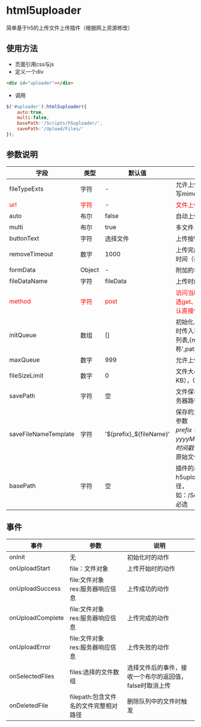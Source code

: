 # html5uploader
简单基于h5的上传文件上传插件（根据网上资源修改）
## 使用方法

* 页面引用css与js
* 定义一个div  
	
```html
<div id="uploader"></div>
```
		
* 调用

```javascript
$('#uploader').html5uploader({
	auto:true,
	multi:false,
	basePath:'/Scripts/h5uploader/',
	savePath:'/Upload/Files/'
});
```

## 参数说明

字段|类型|默认值|说明
----|----|----|----
fileTypeExts|字符|-|允许上传的文件类型，填写mime类型
<font color="red">url</font>|<font color="red">字符</font>|-|<font color="red">文件上传地址(已删除)</font>
auto|布尔|false|自动上传
multi|布尔|true|多文件
buttonText|字符|选择文件|上传按钮上的文字
removeTimeout|数字|1000|上传完成后进度条的消失时间（毫秒）
formData|Object|-|附加的参数
fileDataName|字符|fileData|上传时的文件参数名称
<font color="red">method</font>|<font color="red">字符</font>|<font color="red">post</font>|<font color="red">访问当时的请求方式，可选get、post (已删除，默认直接使用POST)</font>
initQueue|数组|[]|初始化显示的队列，编辑时传入已保存文件的路径列表,{name:'显示的名称',path:'服务器路径'}
maxQueue|数字|999|允许上传的最大数
fileSizeLimit|数字|0|文件大小限制（单位KB），0时表示不限制
savePath|字符|空|文件保存的相对路径(即服务器路径) 必选
saveFileNameTemplate|字符|'${prefix}_${fileName}'|保存的文件名模版，可用参数 <br/>${prefix}:前缀，格式为yyyyMMddHHmmssfff的时间戳<br/>${fileName}:原始文件名
basePath|字符|空|插件的基础路径，即h5uploader的文件夹路径，如：/Scripts/h5uploader/ 必选

## 事件

事件|参数|说明
----|--|----
onInit|无|初始化时的动作
onUploadStart|file：文件对象|上传开始时的动作
onUploadSuccess|file:文件对象 <br/> res:服务器响应信息|上传成功的动作
onUploadComplete|file:文件对象 <br/> res:服务器响应信息|上传完成的动作
onUploadError|file:文件对象 <br/> res:服务器响应信息|上传失败的动作
onSelectedFiles|files:选择的文件数组|选择文件后的事件，接收一个布尔的返回值，false时取消上传
onDeletedFile|filepath:包含文件名的文件完整相对路径|删除队列中的文件时触发
